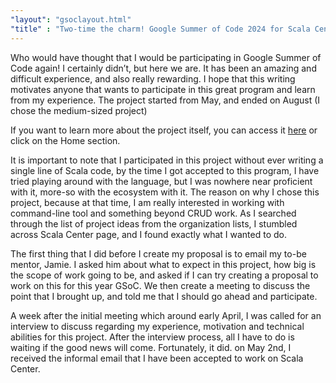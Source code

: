 ```yaml
---
"layout": "gsoclayout.html"
"title" : "Two-time the charm! Google Summer of Code 2024 for Scala Center"
---
```


Who would have thought that I would be participating in Google Summer of Code again! I certainly didn’t, but here we are. It has been an amazing and difficult experience, and also really rewarding. I hope that this writing motivates anyone that wants to participate in this great program and learn from my experience. The project started from May, and ended on August (I chose the medium-sized project)

If you want to learn more about the project itself, you can access it [here]("https://miggy.moe/gsoc24") or click on the Home section.

It is important to note that I participated in this project without ever writing a single line of Scala code, by the time I got accepted to this program, I have tried playing around with the language, but I was nowhere near proficient with it, more-so with the ecosystem with it. The reason on why I chose this project, because at that time, I am really interested in working with command-line tool and something beyond CRUD work. As I searched through the list of project ideas from the organization lists, I stumbled across Scala Center page, and I found exactly what I wanted to do.

The first thing that I did before I create my proposal is to email my to-be mentor, Jamie. I asked him about what to expect in this project, how big is the scope of work going to be, and asked if I can try creating a proposal to work on this for this year GSoC. We then create a meeting to discuss the point that I brought up, and told me that I should go ahead and participate.

A week after the initial meeting which around early April, I was called for an interview to discuss regarding my experience, motivation and technical abilities for this project. After the interview process, all I have to do is waiting if the good news will come. Fortunately, it did. on May 2nd, I received the informal email that I have been accepted to work on Scala Center.

